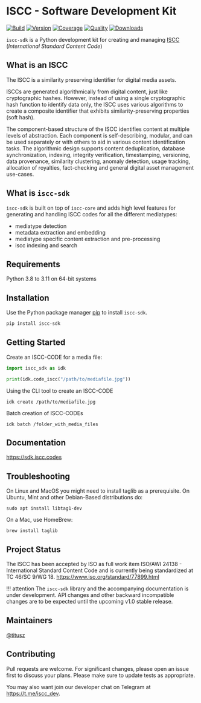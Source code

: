 # ISCC - Software Development Kit

[![Build](https://github.com/iscc/iscc-sdk/actions/workflows/ci.yml/badge.svg)](https://github.com/iscc/iscc-sdk/actions/workflows/ci.yml)
[![Version](https://img.shields.io/pypi/v/iscc-sdk.svg)](https://pypi.python.org/pypi/iscc-sdk/)
[![Coverage](https://codecov.io/gh/iscc/iscc-sdk/branch/main/graph/badge.svg?token=7BJ7HJU815)](https://codecov.io/gh/iscc/iscc-sdk)
[![Quality](https://app.codacy.com/project/badge/Grade/aa791abf9d824f6aa65a8f86b9222c90)](https://www.codacy.com/gh/iscc/iscc-sdk/dashboard)
[![Downloads](https://pepy.tech/badge/iscc-sdk)](https://pepy.tech/project/iscc-sdk)

`iscc-sdk` is a Python development kit for creating and managing [ISCC](https://core.iscc.codes)
(*International Standard Content Code*)

## What is an ISCC

The ISCC is a similarity preserving identifier for digital media assets.

ISCCs are generated algorithmically from digital content, just like cryptographic hashes. However,
instead of using a single cryptographic hash function to identify data only, the ISCC uses various
algorithms to create a composite identifier that exhibits similarity-preserving properties (soft
hash).

The component-based structure of the ISCC identifies content at multiple levels of abstraction. Each
component is self-describing, modular, and can be used separately or with others to aid in various
content identification tasks. The algorithmic design supports content deduplication, database
synchronization, indexing, integrity verification, timestamping, versioning, data provenance,
similarity clustering, anomaly detection, usage tracking, allocation of royalties, fact-checking and
general digital asset management use-cases.

## What is `iscc-sdk`

`iscc-sdk` is built on top of `iscc-core` and adds high level features for generating and handling
ISCC codes for all the different mediatypes:

- mediatype detection
- metadata extraction and embedding
- mediatype specific content extraction and pre-processing
- iscc indexing and search

## Requirements

Python 3.8 to 3.11 on 64-bit systems

## Installation

Use the Python package manager [pip](https://pip.pypa.io/en/stable/) to install `iscc-sdk`.

```bash
pip install iscc-sdk
```

## Getting Started

Create an ISCC-CODE for a media file:

```python
import iscc_sdk as idk

print(idk.code_iscc("/path/to/mediafile.jpg"))
```

Using the CLI tool to create an ISCC-CODE

```shell
idk create /path/to/mediafile.jpg
```

Batch creation of ISCC-CODEs

```shell
idk batch /folder_with_media_files
```

## Documentation

<https://sdk.iscc.codes>

## Troubleshooting

On Linux and MacOS you might need to install taglib as a prerequisite. On Ubuntu, Mint and other
Debian-Based distributions do:

```shell
sudo apt install libtag1-dev
```

On a Mac, use HomeBrew:

```shell
brew install taglib
```

## Project Status

The ISCC has been accepted by ISO as full work item ISO/AWI 24138 - International Standard Content
Code and is currently being standardized at TC 46/SC 9/WG 18.
https://www.iso.org/standard/77899.html

!!! attention
    The `iscc-sdk` library and the accompanying documentation is under development. API changes and
    other backward incompatible changes are to be expected until the upcoming v1.0 stable release.

## Maintainers

[@titusz](https://github.com/titusz)

## Contributing

Pull requests are welcome. For significant changes, please open an issue first to discuss your
plans. Please make sure to update tests as appropriate.

You may also want join our developer chat on Telegram at <https://t.me/iscc_dev>.

